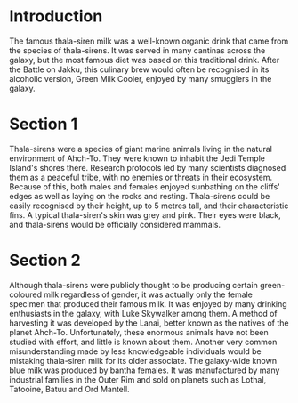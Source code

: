 # Introduction
The famous thala-siren milk was a well-known organic drink that came from the species of thala-sirens.
It was served in many cantinas across the galaxy, but the most famous diet was based on this traditional drink.
After the Battle on Jakku, this culinary brew would often be recognised in its alcoholic version, Green Milk Cooler, enjoyed by many smugglers in the galaxy.

# Section 1
Thala-sirens were a species of giant marine animals living in the natural environment of Ahch-To.
They were known to inhabit the Jedi Temple Island's shores there.
Research protocols led by many scientists diagnosed them as a peaceful tribe, with no enemies or threats in their ecosystem.
Because of this, both males and females enjoyed sunbathing on the cliffs' edges as well as laying on the rocks and resting.
Thala-sirens could be easily recognised by their height, up to 5 metres tall, and their characteristic fins.
A typical thala-siren's skin was grey and pink.
Their eyes were black, and thala-sirens would be officially considered mammals.



# Section 2
Although thala-sirens were publicly thought to be producing certain green-coloured milk regardless of gender, it was actually only the female specimen that produced their famous milk.
 It was enjoyed by many drinking enthusiasts in the galaxy, with Luke Skywalker among them.
A method of harvesting it was developed by the Lanai, better known as the natives of the planet Ahch-To.
Unfortunately, these enormous animals have not been studied with effort, and little is known about them.
Another very common misunderstanding made by less knowledgeable individuals would be mistaking thala-siren milk for its older associate.
The galaxy-wide known blue milk was produced by bantha females.
It was manufactured by many industrial families in the Outer Rim and sold on planets such as Lothal, Tatooine, Batuu and Ord Mantell.